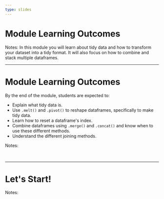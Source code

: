 ```yaml
---
type: slides
---
```


# Module Learning Outcomes

Notes: In this module you will learn about tidy data and how to transform your dataset into a tidy format. It will also focus on how to combine and stack multiple dataframes.

---

# Module Learning Outcomes

By the end of the module, students are expected to:

- Explain what tidy data is.
- Use `.melt()` and `.pivot()` to reshape dataframes, specifically to make tidy data.
- Learn how to reset a dataframe's index.
- Combine dataframes using `.merge()` and `.concat()` and know when to use these different methods.
- Understand the different joining methods.

Notes:

<br>

---

# Let's Start!

Notes: 

<br>
